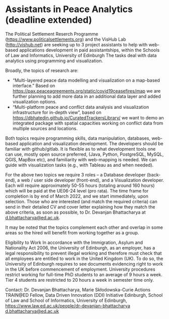 # Assistants in Peace Analytics  (deadline extended)
      
      
The Political Settlement Reserch Programme (https://www.politicalsettlements.org) and the VisHub Lab (http://vishub.net) are seeking up to 3 project assistants to help with web-based applications development in paid assistantships, within the Schools of Law and Informatics, University of Edinburgh 
The tasks deal with data analytics using programming and visualization.


Broadly, the topics of research are:


* “Multi-layered peace data modelling and visualization on a map-based interface.” Based on https://pax.peaceagreements.org/static/covid19ceasefires/map we are further planning to add more data in an additional data layer and added visualization options.
* “Multi-platform peace and conflict data analysis and visualization infrastructure for in-depth view”, based on https://dbhatedin.github.io/CuratedTrackersLibrary/ we want to demo an integrated package with spatial capacities working on conflict data from multiple sources and locations.




Both topics require programming skills, data manipulation, databases, web-based application and visualization development. The developers should be familiar with github/gitlab. It is flexible as to what development tools one can use, mostly open source preferred, (Java, Python, PostgreSQL, MySQL, QGIS, MapBox etc), and familiarity with web-mapping is needed. We can guide with visualization tasks (e.g., with Tableau as and when needed).

 

For the above two topics we require 3 roles – a Database developer (back-end), a web / user side developer (front-end), and a Visualization developer. Each will require approximately 50-55 hours (totaling around 160 hours) which will be paid at the UE06-24 level (pro rata). The time frame for completion is by end of March 2022, and we start immediately, upon selection. Those who are interested (and match the required criteria) can send in their detailed CV and cover letter explaining how they match the above criteria, as soon as possible, to Dr. Devanjan Bhattacharya at d.bhattacharya@ed.ac.uk.

 

It may be noted that the topics complement each other and overlap in some areas so the hired will benefit from working together as a group.

Eligibility to Work
In accordance with the Immigration, Asylum and Nationality Act 2006, the University of Edinburgh, as an employer, has a legal responsibility to prevent illegal working and therefore must check that all employees are entitled to work in the United Kingdom (UK). To do so, the University of Edinburgh requires to see documents evidencing right to work in the UK before commencement of employment. University procedures restrict working for full-time PhD students to an average of 9 hours a week. Tier 4 students are restricted to 20 hours a week in semester time only.
 
Contact:
Dr. Devanjan Bhattacharya,
Marie Skłodowska-Curie Actions TRAIN@ED Fellow,
Data Driven Innovation (DDI) Initiative Edinburgh,
School of Law and School of Informatics,
University of Edinburgh,
https://www.law.ed.ac.uk/people/dr-devanjan-bhattacharya
d.bhattacharya@ed.ac.uk



 
